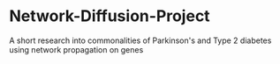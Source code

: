 # Network-Diffusion-Project
A short research into commonalities of Parkinson's and Type 2 diabetes using network propagation on genes
